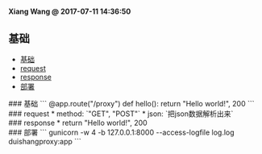 #### Xiang Wang @ 2017-07-11 14:36:50

## 基础
* [基础](#基础)
* [request](#request)
* [response](#response)
* [部署](#deploy)


<div id="基础"></div>
### 基础
```
@app.route("/proxy")
def hello():
    return "Hello world!", 200
```

<div id="request"></div>
### request
* method: `"GET", "POST"`
* json: `把json数据解析出来`


<div id="response"></div>
### response
* return "Hello world!", 200


<div id="deploy"></div>
### 部署
```
    gunicorn -w 4 -b 127.0.0.1:8000 --access-logfile log.log duishangproxy:app
```
